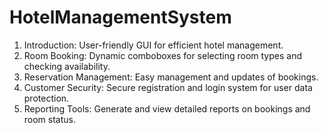 # HotelManagementSystem
1.  Introduction:
            User-friendly GUI for efficient hotel management.
2.  Room Booking:
            Dynamic comboboxes for selecting room types and checking availability.
3.  Reservation Management:
            Easy management and updates of bookings.
4.  Customer Security: 
            Secure registration and login system for user data protection.
5.  Reporting Tools:
            Generate and view detailed reports on bookings and room status.
